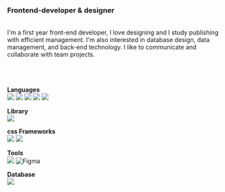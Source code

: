 <div>

<h3>Frontend-developer & designer</h3>
<br />
I'm a first year front-end developer, I love designing and I study publishing with efficient management. I'm also interested in database design, data management, and back-end technology. I like to communicate and collaborate with team projects.
<br />
<br />
<br />
<br />

  <b>Languages</b>
  <br />
  <img src="https://img.shields.io/badge/JavaScript-white?style=flat-square&logo=javascript&logoColor=black"/>
  <img src="https://img.shields.io/badge/Typescript-white?style=flat-square&logo=Typescript&logoColor=black"/>
  <img src="https://img.shields.io/badge/Next.js-white?style=flat-square&logo=Next.js&logoColor=black"/>
  <img src="https://img.shields.io/badge/Python-white?style=flat-square&logo=Python&logoColor=black"/>
  <img src="https://img.shields.io/badge/Anaconda-white?style=flat-square&logo=Anaconda&logoColor=black"/>

  <b>Library</b>
  <br />
  <img src="https://img.shields.io/badge/React-white?style=flat-square&logo=React&logoColor=black"/>

  <b>css Frameworks</b>
  <br />
  <img src="https://img.shields.io/badge/styled components-white?style=flat-square&logo=styled-components&logoColor=black"/>
  <img src="https://img.shields.io/badge/Tailwind CSS-white?style=flat-square&logo=Tailwind CSS&logoColor=black"/>

  <b>Tools</b>
  <br />
  <img src="https://img.shields.io/badge/Visual Studio Code-white?style=flat-square&logo=Visual Studio Code&logoColor=black"/>
  ![Figma](https://img.shields.io/badge/figma-white?style=for-the-badge&logo=figma&logoColor=black)

  <b>Database</b>
  <br />
  <img src="https://img.shields.io/badge/MySQL-white?style=flat-square&logo=MySQL&logoColor=black"/>
  
</div>

<br />
<br />
<br />
<br />
<br />
<br />
<br />
<br />
<br />
<br />
